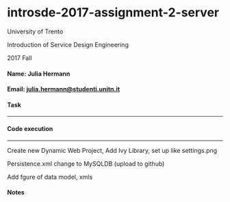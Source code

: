 # introsde-2017-assignment-2-server
University of Trento

Introduction of Service Design Engineering 

2017 Fall

#### Name: Julia Hermann
#### Email: julia.hermann@studenti.unitn.it

#### Task
*************

#### Code execution
******************
Create new Dynamic Web Project, Add Ivy Library, set up like settings.png

Persistence.xml change to MySQLDB (upload to github)

Add fgure of data model, xmls

#### Notes
